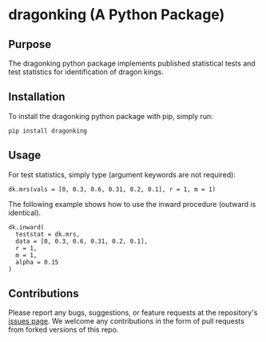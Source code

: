 # dragonking (A Python Package)

## Purpose

The dragonking python package implements published statistical tests and test statistics for identification of dragon kings.

## Installation

To install the dragonking python package with pip, simply run:

```
pip install dragonking
```

## Usage

For test statistics, simply type (argument keywords are not required):

```
dk.mrs(vals = [0, 0.3, 0.6, 0.31, 0.2, 0.1], r = 1, m = 1)
```

The following example shows how to use the inward procedure (outward is identical).

```
dk.inward(
  teststat = dk.mrs,
  data = [0, 0.3, 0.6, 0.31, 0.2, 0.1],
  r = 1,
  m = 1,
  alpha = 0.15
)
```

## Contributions

Please report any bugs, suggestions, or feature requests at the repository's [issues page](https://github.com/dcqin17/dragonking). We welcome any contributions in the form of pull requests from forked versions of this repo.
